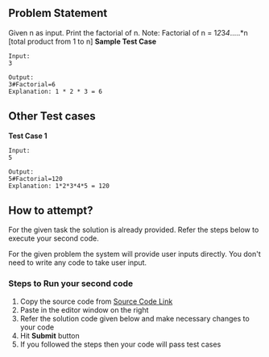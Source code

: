 ## Problem Statement
Given n as input. Print the factorial of n.
Note: Factorial of n = 1*2*3*4*.....*n [total product from 1 to n]
**Sample Test Case**
```
Input:
3

Output:
3#Factorial=6
Explanation: 1 * 2 * 3 = 6

```
## Other Test cases
**Test Case 1**
```
Input:
5

Output:
5#Factorial=120
Explanation: 1*2*3*4*5 = 120
```


## How to attempt?
For the given task the solution is already provided. Refer the steps below to execute your second code.

For the given problem the system will provide user inputs directly. You don't need to write any code to take user input.

### Steps to Run your second code
1. Copy the source code from [Source Code Link](https://raw.githubusercontent.com/Aartiarora22/Lab_assignments/main/P1/T3/Main.java)
2. Paste in the editor window on the right
3. Refer the solution code given below and make necessary changes to your code
4. Hit **Submit** button
5. If you followed the steps then your code will pass test cases

